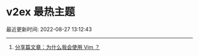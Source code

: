 # v2ex 最热主题

最近更新时间: 2022-08-27 13:12:43

--- 
1. [分享篇文章：为什么我会使用 Vim ？](https://www.v2ex.com/t/875730) 
